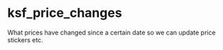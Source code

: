 # ksf_price_changes
What prices have changed since a certain date so we can update price stickers etc.
